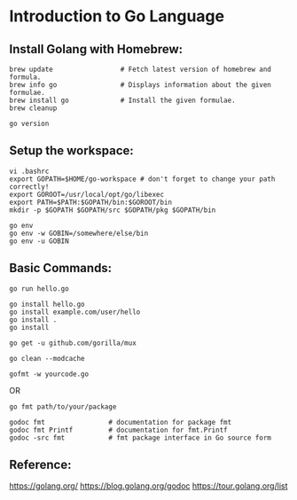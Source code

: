# Introduction to Go Language

## Install Golang with Homebrew:

```
brew update                 # Fetch latest version of homebrew and formula.
brew info go                # Displays information about the given formulae.
brew install go             # Install the given formulae.
brew cleanup  
```

```
go version
```

## Setup the workspace:

```
vi .bashrc
export GOPATH=$HOME/go-workspace # don't forget to change your path correctly!
export GOROOT=/usr/local/opt/go/libexec
export PATH=$PATH:$GOPATH/bin:$GOROOT/bin
mkdir -p $GOPATH $GOPATH/src $GOPATH/pkg $GOPATH/bin
```

```
go env
go env -w GOBIN=/somewhere/else/bin
go env -u GOBIN
```

## Basic Commands:

```
go run hello.go
```

```
go install hello.go
go install example.com/user/hello
go install .
go install
```

```
go get -u github.com/gorilla/mux
```

```
go clean --modcache
```

```
gofmt -w yourcode.go
```
OR
```
go fmt path/to/your/package
```

```
godoc fmt                # documentation for package fmt
godoc fmt Printf         # documentation for fmt.Printf
godoc -src fmt           # fmt package interface in Go source form
```

## Reference:
https://golang.org/
https://blog.golang.org/godoc
https://tour.golang.org/list

